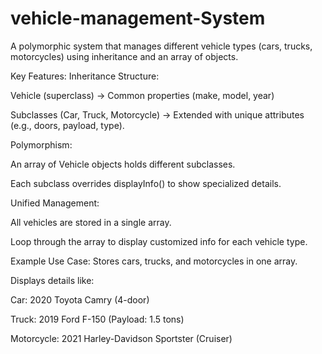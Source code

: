 # vehicle-management-System

A polymorphic system that manages different vehicle types (cars, trucks, motorcycles) using inheritance and an array of objects.

Key Features:
Inheritance Structure:

Vehicle (superclass) → Common properties (make, model, year)

Subclasses (Car, Truck, Motorcycle) → Extended with unique attributes (e.g., doors, payload, type).

Polymorphism:


An array of Vehicle objects holds different subclasses.

Each subclass overrides displayInfo() to show specialized details.

Unified Management:

All vehicles are stored in a single array.

Loop through the array to display customized info for each vehicle type.

Example Use Case:
Stores cars, trucks, and motorcycles in one array.

Displays details like:

Car: 2020 Toyota Camry (4-door)

Truck: 2019 Ford F-150 (Payload: 1.5 tons)

Motorcycle: 2021 Harley-Davidson Sportster (Cruiser)
